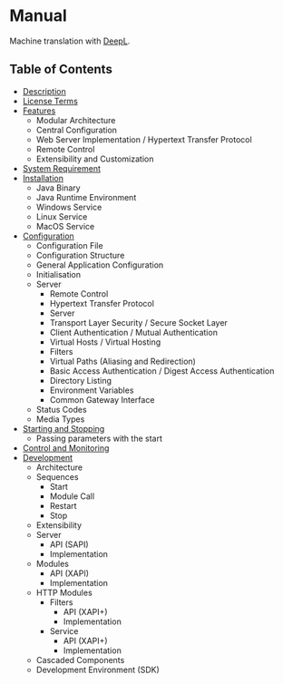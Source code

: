 # Manual

Machine translation with [DeepL](https://deepl.com).


## Table of Contents
- [Description](description.md)
- [License Terms](license-terms.md)
- [Features](features.md)
  - Modular Architecture
  - Central Configuration
  - Web Server Implementation / Hypertext Transfer Protocol
  - Remote Control
  - Extensibility and Customization
- [System Requirement](system-requirement.md)
- [Installation](installation.md)
  - Java Binary
  - Java Runtime Environment
  - Windows Service
  - Linux Service
  - MacOS Service
- [Configuration](configuration.md)
  - Configuration File
  - Configuration Structure
  - General Application Configuration
  - Initialisation
  - Server
    - Remote Control
    - Hypertext Transfer Protocol
    - Server
    - Transport Layer Security / Secure Socket Layer
    - Client Authentication / Mutual Authentication
    - Virtual Hosts / Virtual Hosting
    - Filters
    - Virtual Paths (Aliasing and Redirection)
    - Basic Access Authentication / Digest Access Authentication
    - Directory Listing
    - Environment Variables
    - Common Gateway Interface
  - Status Codes
  - Media Types
- [Starting and Stopping](starting-and-stopping.md)
  - Passing parameters with the start
- [Control and Monitoring](control-and-monitoring.md)
- [Development](development.md)
  - Architecture
  - Sequences
    - Start
    - Module Call
    - Restart
    - Stop
  - Extensibility
  - Server
    - API (SAPI)
    - Implementation
  - Modules
    - API (XAPI)
    - Implementation
  - HTTP Modules
    - Filters
      - API (XAPI+)
      - Implementation
    - Service
      - API (XAPI+)
      - Implementation
  - Cascaded Components
  - Development Environment (SDK)
